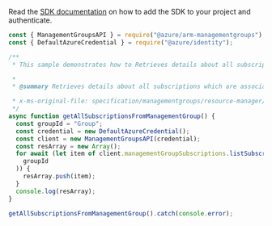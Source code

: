 Read the [SDK documentation](https://github.com/Azure/azure-sdk-for-js/blob/%40azure%2Farm-managementgroups_2.0.1/sdk/managementgroups/arm-managementgroups/README.md) on how to add the SDK to your project and authenticate.

```javascript
const { ManagementGroupsAPI } = require("@azure/arm-managementgroups");
const { DefaultAzureCredential } = require("@azure/identity");

/**
 * This sample demonstrates how to Retrieves details about all subscriptions which are associated with the management group.

 *
 * @summary Retrieves details about all subscriptions which are associated with the management group.

 * x-ms-original-file: specification/managementgroups/resource-manager/Microsoft.Management/stable/2021-04-01/examples/GetAllSubscriptionsFromManagementGroup.json
 */
async function getAllSubscriptionsFromManagementGroup() {
  const groupId = "Group";
  const credential = new DefaultAzureCredential();
  const client = new ManagementGroupsAPI(credential);
  const resArray = new Array();
  for await (let item of client.managementGroupSubscriptions.listSubscriptionsUnderManagementGroup(
    groupId
  )) {
    resArray.push(item);
  }
  console.log(resArray);
}

getAllSubscriptionsFromManagementGroup().catch(console.error);
```
